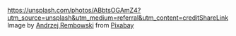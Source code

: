 https://unsplash.com/photos/ABbtsOGAmZ4?utm_source=unsplash&utm_medium=referral&utm_content=creditShareLink
Image by <a href="https://pixabay.com/users/andrzejrembowski-2775184/?utm_source=link-attribution&amp;utm_medium=referral&amp;utm_campaign=image&amp;utm_content=4321211">Andrzej Rembowski</a> from <a href="https://pixabay.com/?utm_source=link-attribution&amp;utm_medium=referral&amp;utm_campaign=image&amp;utm_content=4321211">Pixabay</a>